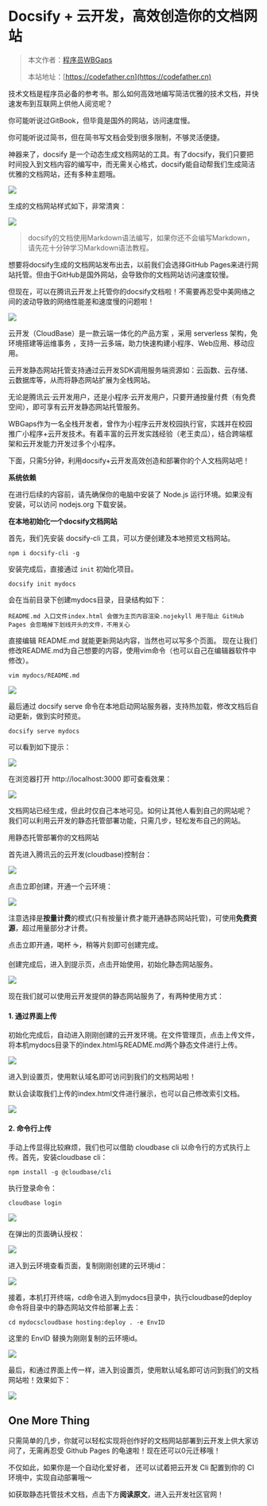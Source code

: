 # Docsify + 云开发，高效创造你的文档网站

> 本文作者：[程序员WBGaps](https://yuyuanweb.feishu.cn/wiki/Abldw5WkjidySxkKxU2cQdAtnah)
>
> 本站地址：[https://codefather.cn](https://codefather.cn)

技术文档是程序员必备的参考书。那么如何高效地编写简洁优雅的技术文档，并快速发布到互联网上供他人阅览呢？

你可能听说过GitBook，但毕竟是国外的网站，访问速度慢。

你可能听说过简书，但在简书写文档会受到很多限制，不够灵活便捷。

神器来了，docsify 是一个动态生成文档网站的工具。有了docsify，我们只要把时间投入到文档内容的编写中，而无需关心格式，docsify能自动帮我们生成简洁优雅的文档网站，还有多种主题哦。

![](https://pic.yupi.icu/5563/202311080943703.png)

生成的文档网站样式如下，非常清爽：

![](https://pic.yupi.icu/5563/202311080943698.png)

> docsify的文档使用Markdown语法编写，如果你还不会编写Markdown，请先花十分钟学习Markdown语法教程。

想要将docsify生成的文档网站发布出去，以前我们会选择GitHub Pages来进行网站托管。但由于GitHub是国外网站，会导致你的文档网站访问速度较慢。

但现在，可以在腾讯云开发上托管你的docsify文档啦！不需要再忍受中美网络之间的波动导致的网络性能差和速度慢的问题啦！

![](https://pic.yupi.icu/5563/202311080943558.png)

云开发（CloudBase）是一款云端一体化的产品方案 ，采用 serverless 架构，免环境搭建等运维事务 ，支持一云多端，助力快速构建小程序、Web应用、移动应用。

云开发静态网站托管支持通过云开发SDK调用服务端资源如：云函数、云存储、云数据库等，从而将静态网站扩展为全栈网站。

无论是腾讯云·云开发用户，还是小程序·云开发用户，只要开通按量付费（有免费空间），即可享有云开发静态网站托管服务。

WBGaps作为一名全栈开发者，曾作为小程序云开发校园执行官，实践并在校园推广小程序+云开发技术。有着丰富的云开发实践经验（老王卖瓜），结合跨端框架和云开发能力开发过多个小程序。

下面，只需5分钟，利用docsify+云开发高效创造和部署你的个人文档网站吧！

**系统依赖**

在进行后续的内容前，请先确保你的电脑中安装了 Node.js 运行环境。如果没有安装，可以访问 nodejs.org 下载安装。

**在本地初始化一个docsify文档网站**

首先，我们先安装 docsify-cli 工具，可以方便创建及本地预览文档网站。

```
npm i docsify-cli -g
```

安装完成后，直接通过 `init` 初始化项目。

```
docsify init mydocs
```

会在当前目录下创建mydocs目录，目录结构如下：

```
README.md 入口文件index.html 会做为主页内容渲染.nojekyll 用于阻止 GitHub Pages 会忽略掉下划线开头的文件，不用关心
```

直接编辑 README.md 就能更新网站内容，当然也可以写多个页面。
现在让我们修改README.md为自己想要的内容，使用vim命令（也可以自己在编辑器软件中修改）。

```
vim mydocs/README.md
```

![](https://pic.yupi.icu/5563/202311080943543.png)

最后通过 docsify serve 命令在本地启动网站服务器，支持热加载，修改文档后自动更新，做到实时预览。

```
docsify serve mydocs
```

可以看到如下提示：

![](https://pic.yupi.icu/5563/202311080943545.png)

在浏览器打开 http://localhost:3000 即可查看效果：

![](https://pic.yupi.icu/5563/202311080943390.png)

文档网站已经生成，但此时仅自己本地可见。如何让其他人看到自己的网站呢？
我们可以利用云开发的静态托管部署功能，只需几步，轻松发布自己的网站。

用静态托管部署你的文档网站

首先进入腾讯云的云开发(cloudbase)控制台：

![](https://pic.yupi.icu/5563/202311080943804.png)

点击立即创建，开通一个云环境：

![](https://pic.yupi.icu/5563/202311080943809.png)

注意选择是**按量计费**的模式(只有按量计费才能开通静态网站托管)，可使用**免费资源**，超过用量部分才计费。

点击立即开通，喝杯 ☕️，稍等片刻即可创建完成。

创建完成后，进入到提示页，点击开始使用，初始化静态网站服务。

![](https://pic.yupi.icu/5563/202311080943289.png)

现在我们就可以使用云开发提供的静态网站服务了，有两种使用方式：

#### **1. 通过界面上传**

初始化完成后，自动进入刚刚创建的云开发环境。在文件管理页，点击上传文件，将本机mydocs目录下的index.html与README.md两个静态文件进行上传。

![](https://pic.yupi.icu/5563/202311080943909.png)

进入到设置页，使用默认域名即可访问到我们的文档网站啦！

默认会读取我们上传的index.html文件进行展示，也可以自己修改索引文档。

![](https://pic.yupi.icu/5563/202311080943610.png)

#### **2. 命令行上传**

手动上传显得比较麻烦，我们也可以借助 cloudbase cli 以命令行的方式执行上传。首先，安装cloudbase cli：

```
npm install -g @cloudbase/cli
```

执行登录命令：

```
cloudbase login
```



![](https://pic.yupi.icu/5563/202311080943948.png)

在弹出的页面确认授权：

![](https://pic.yupi.icu/5563/202311080943289.png)

进入到云环境查看页面，复制刚刚创建的云环境id：

![](https://pic.yupi.icu/5563/202311080943696.png)

接着，本机打开终端，cd命令进入到mydocs目录中，执行cloudbase的deploy命令将目录中的静态网站文件给部署上去：

```
cd mydocscloudbase hosting:deploy . -e EnvID
```

这里的 EnvID 替换为刚刚复制的云环境id。

![](https://pic.yupi.icu/5563/202311080943743.png)

最后，和通过界面上传一样，进入到设置页，使用默认域名即可访问到我们的文档网站啦！效果如下：

![](https://pic.yupi.icu/5563/202311080943741.png)

## **One More Thing**

只需简单的几步，你就可以轻松实现将创作好的文档网站部署到云开发上供大家访问了，无需再忍受 Github Pages 的龟速啦！现在还可以0元迁移哦！

不仅如此，如果你是一个自动化爱好者， 还可以试着把云开发 Cli 配置到你的 CI 环境中，实现自动部署哦～

如获取静态托管技术文档，点击下方**阅读原文**，进入云开发社区官网！